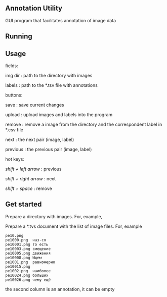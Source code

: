## Annotation Utility

GUI program that facilitates annotation of image data 

## Running



## Usage

[](https://github.com/conwerner/annotation_utility/blob/main/images/interface3.png)

fields:

img dir : path to the directory with images

labels : path to the \*.tsv file with annotations

buttons:

save : save current changes

upload : upload images and labels into the program

remove : remove a image from the directory and the correspondent label in \*.csv file

next : the next pair (image, label)

previous : the previous pair (image, label)

hot keys:

*shift + left arrow* : previous

*shift + right arrow* : next

*shift + space* : remove

## Get started

Prepare a directory with images. For, example,

[](https://github.com/conwerner/annotation_utility/blob/main/images/interface1.png)

Prepare a \*.tvs document with the list of image files. For, example

```
pe10.png	
pe1000.png	наз-ся
pe10001.png	то есть
pe10003.png	смещение
pe10005.png	движения
pe10008.png	Ищем
pe1001.png	равномерно
pe10015.png	
pe1002.png	наиболее
pe10024.png	больших
pe10026.png	чему ещё
```

the second column is an annotation, it can be empty
